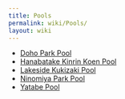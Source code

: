 ```yaml
---
title: Pools
permalink: wiki/Pools/
layout: wiki
---
```


-   [Doho Park Pool](/wiki/Doho_Park_Pool "wikilink")
-   [Hanabatake Kinrin Koen
    Pool](/wiki/Hanabatake_Kinrin_Koen_Pool "wikilink")
-   [Lakeside Kukizaki Pool](/wiki/Lakeside_Kukizaki_Pool "wikilink")
-   [Ninomiya Park Pool](/wiki/Ninomiya_Park_Pool "wikilink")
-   [Yatabe Pool](/wiki/Yatabe_Pool "wikilink")

